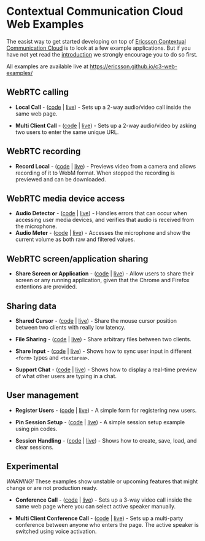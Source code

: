 # Contextual Communication Cloud Web Examples

The easist way to get started developing on top of [Ericsson Contextual Communication Cloud](https://discuss.c3.ericsson.net) is to look
at a few example applications. But if you have not yet
read the <a href="https://ericsson.github.io/c3-web-guide/">introduction</a> we strongly
encourage you to do so first.

All examples are available live at https://ericsson.github.io/c3-web-examples/

## WebRTC calling
* **Local Call** - (<a href="webrtc/localCall.html">code</a> | <a href="https://ericsson.github.io/c3-web-examples/webrtc/localCall.html">live</a>) - Sets up a 2-way audio/video call inside the same web page.

* **Multi Client Call** - (<a href="webrtc/multiClientCall.html">code</a> | <a href="https://ericsson.github.io/c3-web-examples/webrtc/multiClientCall.html">live</a>) - Sets up a 2-way audio/video by asking two users to enter the same unique URL.

## WebRTC recording

* **Record Local** - (<a href="recording/recordLocal.html">code</a> | <a href="https://ericsson.github.io/c3-web-examples/recording/recordLocal.html">live</a>) - Previews video from a camera and allows recording of it to WebM format. When stopped the recording is previewed and can be downloaded.

## WebRTC media device access

* **Audio Detector** - (<a href="webrtc/audioDetector.html">code</a> | <a href="https://ericsson.github.io/c3-web-examples/webrtc/audioDetector.html">live</a>) - Handles errors that can occur when accessing user media devices, and verifies that audio is received from the microphone.
* **Audio Meter** - (<a href="webrtc/audioMeter.html">code</a> | <a href="https://ericsson.github.io/c3-web-examples/webrtc/audioMeter.html">live</a>) - Accesses the microphone and show the current volume as both raw and filtered values.

## WebRTC screen/application sharing

* **Share Screen or Application** - (<a href="screen-sharing/screenSharing.html">code</a> | <a href="https://ericsson.github.io/c3-web-examples/screen-sharing/screenSharing.html">live</a>) -
Allow users to share their screen or any running application, given that the Chrome and Firefox
extentions are provided.

## Sharing data

* **Shared Cursor** - (<a href="data/sharedCursor.html">code</a> | <a href="https://ericsson.github.io/c3-web-examples/data/sharedCursor.html">live</a>) - Share the mouse cursor position between two clients with really low latency.

* **File Sharing** - (<a href="data/fileDropShare.html">code</a> | <a href="https://ericsson.github.io/c3-web-examples/data/fileDropShare.html">live</a>) - Share arbitrary files between two clients.

* **Share Input** - (<a href="data/shareInput.html">code</a> | <a href="https://ericsson.github.io/c3-web-examples/data/shareInput.html">live</a>) - Shows how to sync user input in different <code>&lt;form&gt;</code> types and <code>&lt;textarea&gt;</code>.

* **Support Chat** - (<a href="data/supportChat.html">code</a> | <a href="https://ericsson.github.io/c3-web-examples/data/supportChat.html">live</a>) - Shows how to display a real-time preview of what other users are typing in a chat.

## User management
* **Register Users** - (<a href="users/registerUsers.html">code</a> | <a href="https://ericsson.github.io/c3-web-examples/users/registerUsers.html">live</a>) - A simple form for registering new users.

* **Pin Session Setup** - (<a href="users/pinSession.html">code</a> | <a href="https://ericsson.github.io/c3-web-examples/users/pinSession.html">live</a>) - A simple session setup example using pin codes.

* **Session Handling** - (<a href="users/sessionHandling.html">code</a> | <a href="https://ericsson.github.io/c3-web-examples/users/sessionHandling.html">live</a>) - Shows how to create, save, load, and clear sessions.

## Experimental
*WARNING!* These examples show unstable or upcoming features that might change or are not production ready.

* **Conference Call** - (<a href="experimental/conferenceCall.html">code</a> | <a href="https://ericsson.github.io/c3-web-examples/experimental/conferenceCall.html">live</a>) - Sets up a 3-way video call inside the same web page where you can select active speaker manually.

* **Multi Client Conference Call** - (<a href="experimental/multiClientConferenceCall.html">code</a> | <a href="https://ericsson.github.io/c3-web-examples/experimental/multiClientConferenceCall.html">live</a>) - Sets up a multi-party conference between anyone who enters the page. The active speaker is switched using voice activation.
